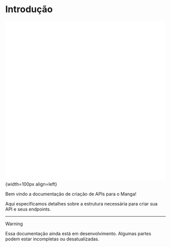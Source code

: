 # Introdução

![logo do aplicativo Manga](./assets/logo.png){width=100px align=left}

Bem vindo a documentação de criação de APIs para o Manga!

Aqui especificamos detalhes sobre a estrutura necessária para criar sua API e seus endpoints.

---

> [!WARNING]
> Essa documentação ainda está em desenvolvimento. Algumas partes podem estar incompletas ou desatualizadas.
